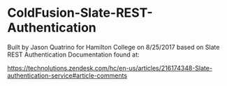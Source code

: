 # ColdFusion-Slate-REST-Authentication

Built by Jason Quatrino for Hamilton College on 8/25/2017 based on Slate REST Authentication Documentation found at:

https://technolutions.zendesk.com/hc/en-us/articles/216174348-Slate-authentication-service#article-comments
